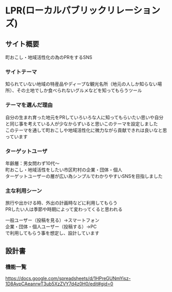# LPR(ローカルパブリックリレーションズ)

## サイト概要
町おこし・地域活性化の為のPRをするSNS

### サイトテーマ
知られていない地域の特産品やディープな観光名所（地元の人しか知らない場所）、その土地でしか食べられないグルメなどを知ってもらうツール

### テーマを選んだ理由
自分の生まれ育った地元をPRしていろいろな人に知ってもらいたい思いや自分と同じ事を考えている人が少なからずいると思いこのテーマを設定しました<br>
このテーマを通して町おこしや地域活性化に微力ながら貢献できれは良いなと思っています

### ターゲットユーザ
年齢層：男女問わず10代〜<br>
町おこし・地域活性をしたい市区町村の企業・団体・個人<br>
ターゲットユーザーの層が広い為シンプルでわかりやすいSNSを目指しました

### 主な利用シーン
旅行や出かける時、外出の計画時などに利用してもらう<br>
PRしたい人は季節や時期によって変わってくると思われる<br>

一般ユーザー（投稿を見る）→スマートフォン<br>
企業・団体・個人ユーザー（投稿する）→PC<br>
で利用してもらう事を想定し、設計しています

## 設計書


### 機能一覧
https://docs.google.com/spreadsheets/d/1HPreGUNmYisz-1D8AvpCAeanrwT3ub5XzZVY7d4z0H0/edit#gid=0

